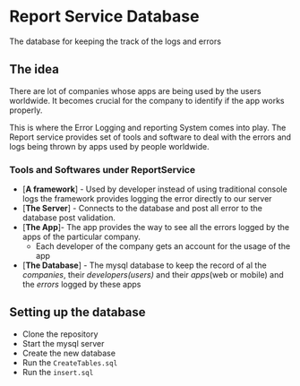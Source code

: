 # Report Service Database
The database for keeping the track of the logs and errors

## The idea
There are lot of companies whose apps are being used by the users worldwide. It becomes crucial for the company to identify if the app works properly.

This is where the Error Logging and reporting System comes into play. The Report service provides set of tools and software to deal with the errors and logs being thrown by apps used by people worldwide.

### Tools and Softwares under ReportService
 - [**A framework**] - Used by developer instead of using traditional console logs the framework provides logging the error directly to our server
 - [**The Server**] - Connects to the database and post all error to the database post validation.
 - [**The App**]- The app provides the way to see all the errors logged by the apps of the particular company.
    - Each developer of the company gets an account for the usage of the app
- [**The Database**] - The mysql database to keep the record of al the _companies_, their _developers(users)_ and their _apps_(web or mobile) and the _errors_ logged by these apps

## Setting up the database
 - Clone the repository
 - Start the mysql server
 - Create the new database
 - Run the `CreateTables.sql`
 - Run the `insert.sql`


